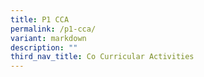```yaml
---
title: P1 CCA
permalink: /p1-cca/
variant: markdown
description: ""
third_nav_title: Co Curricular Activities
---
```

